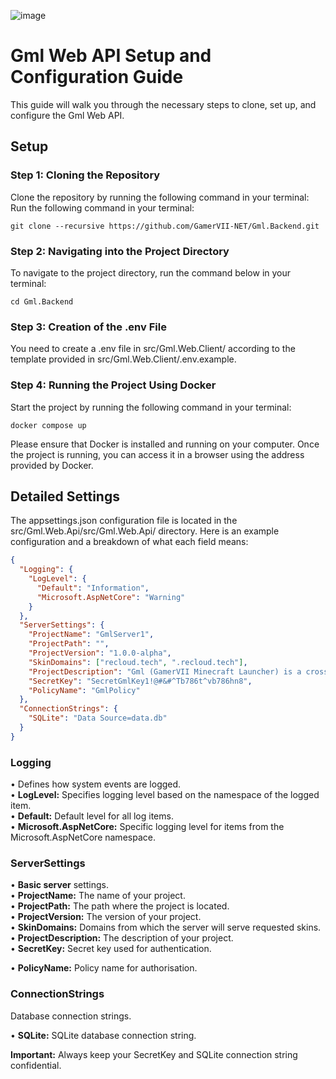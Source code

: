 ![image](https://github.com/GamerVII-NET/Gml.Backend/assets/111225722/3f09a2fb-74b1-4f9c-bf90-0e8d06970480)

# Gml Web API Setup and Configuration Guide

This guide will walk you through the necessary steps to clone, set up, and configure the Gml Web API.

## Setup

### Step 1: Cloning the Repository

Clone the repository by running the following command in your terminal:
Run the following command in your terminal:

```
git clone --recursive https://github.com/GamerVII-NET/Gml.Backend.git
```

### Step 2: Navigating into the Project Directory

To navigate to the project directory, run the command below in your terminal:

```
cd Gml.Backend
```

### Step 3: Creation of the .env File

You need to create a .env file in src/Gml.Web.Client/ according to the template provided in
src/Gml.Web.Client/.env.example.

### Step 4: Running the Project Using Docker

Start the project by running the following command in your terminal:

```
docker compose up
```

Please ensure that Docker is installed and running on your computer. Once the project is running, you can access it in a
browser using the address provided by Docker.

## Detailed Settings

The appsettings.json configuration file is located in the src/Gml.Web.Api/src/Gml.Web.Api/ directory. Here is an example
configuration and a breakdown of what each field means:

```json 
{
  "Logging": {
    "LogLevel": {
      "Default": "Information",
      "Microsoft.AspNetCore": "Warning"
    }
  },
  "ServerSettings": {
    "ProjectName": "GmlServer1",
    "ProjectPath": "",
    "ProjectVersion": "1.0.0-alpha",
    "SkinDomains": ["recloud.tech", ".recloud.tech"],
    "ProjectDescription": "Gml (GamerVII Minecraft Launcher) is a cross-platform software infrastructure for creating and managing client-server Minecraft gaming systems.",
    "SecretKey": "SecretGmlKey1!@#&#^Tb786t^vb786hn8",
    "PolicyName": "GmlPolicy"
  },
  "ConnectionStrings": {
    "SQLite": "Data Source=data.db"
  }
}
```

### Logging

• Defines how system events are logged. </br>
• **LogLevel:** Specifies logging level based on the namespace of the logged item. </br>
• **Default:** Default level for all log items. </br>
• **Microsoft.AspNetCore:** Specific logging level for items from the Microsoft.AspNetCore namespace. </br>

### ServerSettings

• **Basic server** settings. </br>
• **ProjectName:** The name of your project. </br>
• **ProjectPath:** The path where the project is located. </br>
• **ProjectVersion:** The version of your project. </br>
• **SkinDomains:** Domains from which the server will serve requested skins. </br>
• **ProjectDescription:** The description of your project. </br>
• **SecretKey:** Secret key used for authentication. </br>

• **PolicyName:** Policy name for authorisation.

### ConnectionStrings

Database connection strings. </br>

• **SQLite:** SQLite database connection string. </br>

**Important:** Always keep your SecretKey and SQLite connection string confidential.
